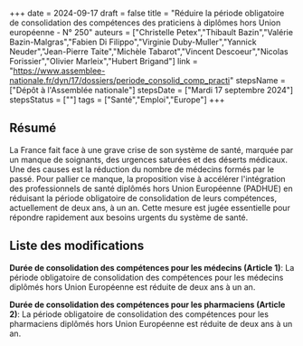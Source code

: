 +++
date = 2024-09-17
draft = false
title = "Réduire la période obligatoire de consolidation des compétences des praticiens à diplômes hors Union européenne - N° 250"
auteurs = ["Christelle Petex","Thibault Bazin","Valérie Bazin-Malgras","Fabien Di Filippo","Virginie Duby-Muller","Yannick Neuder","Jean-Pierre Taite","Michèle Tabarot","Vincent Descoeur","Nicolas Forissier","Olivier Marleix","Hubert Brigand"]
link = "https://www.assemblee-nationale.fr/dyn/17/dossiers/periode_consolid_comp_practi"
stepsName = ["Dépôt à l'Assemblée nationale"]
stepsDate = ["Mardi 17 septembre 2024"]
stepsStatus = [""]
tags = ["Santé","Emploi","Europe"]
+++

## Résumé

La France fait face à une grave crise de son système de santé, marquée par un manque de soignants, des urgences saturées et des déserts médicaux. Une des causes est la réduction du nombre de médecins formés par le passé. Pour pallier ce manque, la proposition vise à accélérer l'intégration des professionnels de santé diplômés hors Union Européenne (PADHUE) en réduisant la période obligatoire de consolidation de leurs compétences, actuellement de deux ans, à un an. Cette mesure est jugée essentielle pour répondre rapidement aux besoins urgents du système de santé.

## Liste des modifications

**Durée de consolidation des compétences pour les médecins (Article 1)**: La période obligatoire de consolidation des compétences pour les médecins diplômés hors Union Européenne est réduite de deux ans à un an.

**Durée de consolidation des compétences pour les pharmaciens (Article 2)**: La période obligatoire de consolidation des compétences pour les pharmaciens diplômés hors Union Européenne est réduite de deux ans à un an.
